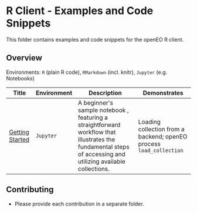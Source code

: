 # R Client - Examples and Code Snippets

This folder contains examples and code snippets for the openEO R client.

## Overview

Environments: `R` (plain R code), `RMarkdown` (incl. knitr), `Jupyter` (e.g. Notebooks)

| Title | Environment | Description | Demonstrates |
|-|-|-|-|
| [Getting Started](1.%20Getting%20Started/) | `Jupyter`  | A beginner's sample notebook , featuring a straightforward workflow that illustrates the fundamental steps of accessing and utilizing available collections. | Loading collection from a backend; openEO process `load_collection` |

## Contributing

* Please provide each contribution in a separate folder.
